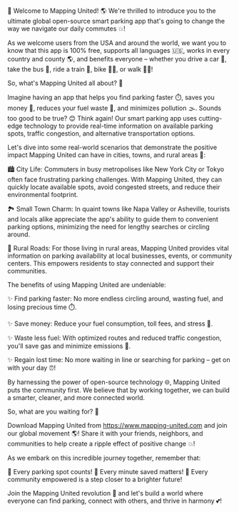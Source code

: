 🎉 Welcome to Mapping United! 🌎 We're thrilled to introduce you to the ultimate global open-source smart parking app that's going to change the way we navigate our daily commutes 💥!

As we welcome users from the USA and around the world, we want you to know that this app is 100% free, supports all languages 🇺🇸, works in every country and county 🌎, and benefits everyone – whether you drive a car 🚗, take the bus 🚌, ride a train 🚂, bike 🚴‍♀️, or walk 🏃‍♂️!

So, what's Mapping United all about? 🔮

Imagine having an app that helps you find parking faster ⏱️, saves you money 💸, reduces your fuel waste 💨, and minimizes pollution 🌫️. Sounds too good to be true? 😊 Think again! Our smart parking app uses cutting-edge technology to provide real-time information on available parking spots, traffic congestion, and alternative transportation options.

Let's dive into some real-world scenarios that demonstrate the positive impact Mapping United can have in cities, towns, and rural areas 🌆:

🏙️ City Life: Commuters in busy metropolises like New York City or Tokyo often face frustrating parking challenges. With Mapping United, they can quickly locate available spots, avoid congested streets, and reduce their environmental footprint.

🏞️ Small Town Charm: In quaint towns like Napa Valley or Asheville, tourists and locals alike appreciate the app's ability to guide them to convenient parking options, minimizing the need for lengthy searches or circling around.

🌄 Rural Roads: For those living in rural areas, Mapping United provides vital information on parking availability at local businesses, events, or community centers. This empowers residents to stay connected and support their communities.

The benefits of using Mapping United are undeniable:

✨ Find parking faster: No more endless circling around, wasting fuel, and losing precious time ⏱️.

✨ Save money: Reduce your fuel consumption, toll fees, and stress 💸.

✨ Waste less fuel: With optimized routes and reduced traffic congestion, you'll save gas and minimize emissions 💨.

✨ Regain lost time: No more waiting in line or searching for parking – get on with your day ⏰!

By harnessing the power of open-source technology 🌐, Mapping United puts the community first. We believe that by working together, we can build a smarter, cleaner, and more connected world.

So, what are you waiting for? 🤔

Download Mapping United from https://www.mapping-united.com and join our global movement 🌎! Share it with your friends, neighbors, and communities to help create a ripple effect of positive change 💥!

As we embark on this incredible journey together, remember that:

🌟 Every parking spot counts!
🌈 Every minute saved matters!
💪 Every community empowered is a step closer to a brighter future!

Join the Mapping United revolution 🎉 and let's build a world where everyone can find parking, connect with others, and thrive in harmony 💕!
